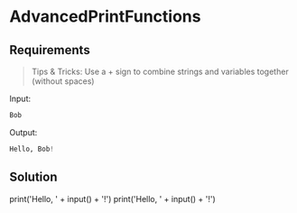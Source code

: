 # AdvancedPrintFunctions
## Requirements
> Tips & Tricks: Use a + sign to combine strings and variables together (without spaces)

Input:
```python
Bob
```

Output:
```python
Hello, Bob!
```
## Solution


print('Hello, ' + input() + '!')
print('Hello, ' + input() + '!')
